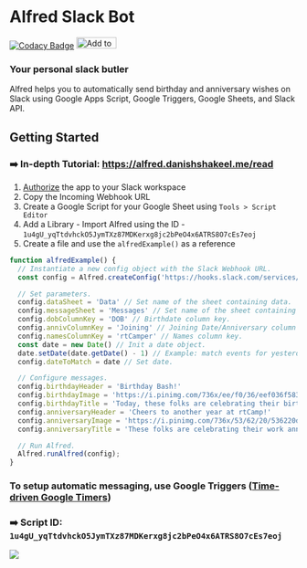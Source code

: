 # Alfred Slack Bot 
[![Codacy Badge](https://app.codacy.com/project/badge/Grade/acee0665d7414dd98b6b8959f1d22852)](https://www.codacy.com/gh/danish17/alfred-slack-bot/dashboard?utm_source=github.com&amp;utm_medium=referral&amp;utm_content=danish17/alfred-slack-bot&amp;utm_campaign=Badge_Grade) 
<a href="https://slack.com/oauth/v2/authorize?scope=incoming-webhook chat:write&client_id=2618518958503.2630472038933"><img alt="Add to Slack" height="20" width="70" src="https://platform.slack-edge.com/img/add_to_slack.png" srcSet="https://platform.slack-edge.com/img/add_to_slack.png 1x, https://platform.slack-edge.com/img/add_to_slack@2x.png 2x" /></a>

### Your personal slack butler
Alfred helps you to automatically send birthday and anniversary wishes on Slack using Google Apps Script, Google Triggers, Google Sheets, and Slack API.

## Getting Started
### ➡️ In-depth Tutorial: https://alfred.danishshakeel.me/read
1. [Authorize](https://slack.com/oauth/v2/authorize?scope=incoming-webhook,chat:write&client_id=2618518958503.2630472038933) the app to your Slack workspace
2. Copy the Incoming Webhook URL
3. Create a Google Script for your Google Sheet using `Tools > Script Editor`
5. Add a Library - Import Alfred using the ID - `1u4gU_yqTtdvhckO5JymTXz87MDKerxg8jc2bPeO4x6ATRS8O7cEs7eoj` 
6. Create a file and use the `alfredExample()` as a reference
```js
function alfredExample() {
  // Instantiate a new config object with the Slack Webhook URL.
  const config = Alfred.createConfig('https://hooks.slack.com/services/T000000000000/B0AAAAAAAAA/ABCDEXYZ123456')

  // Set parameters.
  config.dataSheet = 'Data' // Set name of the sheet containing data.
  config.messageSheet = 'Messages' // Set name of the sheet containing messages.
  config.dobColumnKey = 'DOB' // Birthdate column key.
  config.annivColumnKey = 'Joining' // Joining Date/Anniversary column key.
  config.namesColumnKey = 'rtCamper' // Names column key.
  const date = new Date() // Init a date object.
  date.setDate(date.getDate() - 1) // Example: match events for yesterday.
  config.dateToMatch = date // Set date.

  // Configure messages.
  config.birthdayHeader = 'Birthday Bash!'
  config.birthdayImage = 'https://i.pinimg.com/736x/ee/f0/36/eef036f583e91a438896a377716ea85e.jpg'
  config.birthdayTitle = 'Today, these folks are celebrating their birthdays :birthday::'
  config.anniversaryHeader = 'Cheers to another year at rtCamp!'
  config.anniversaryImage = 'https://i.pinimg.com/736x/53/62/20/536220dd51e9c770b986ba364c13cf27.jpg'
  config.anniversaryTitle = 'These folks are celebrating their work anniversary today :partying_face::'

  // Run Alfred.
  Alfred.runAlfred(config);
}
```
### To setup automatic messaging, use Google Triggers ([Time-driven Google Timers](https://developers.google.com/apps-script/guides/triggers/installable#time-driven_triggers))

### ➡️ Script ID: `1u4gU_yqTtdvhckO5JymTXz87MDKerxg8jc2bPeO4x6ATRS8O7cEs7eoj`

![](https://danishshakeel.me/wp-content/uploads/2021/10/Screenshot-2021-10-24-at-7.28.03-PM.png)
